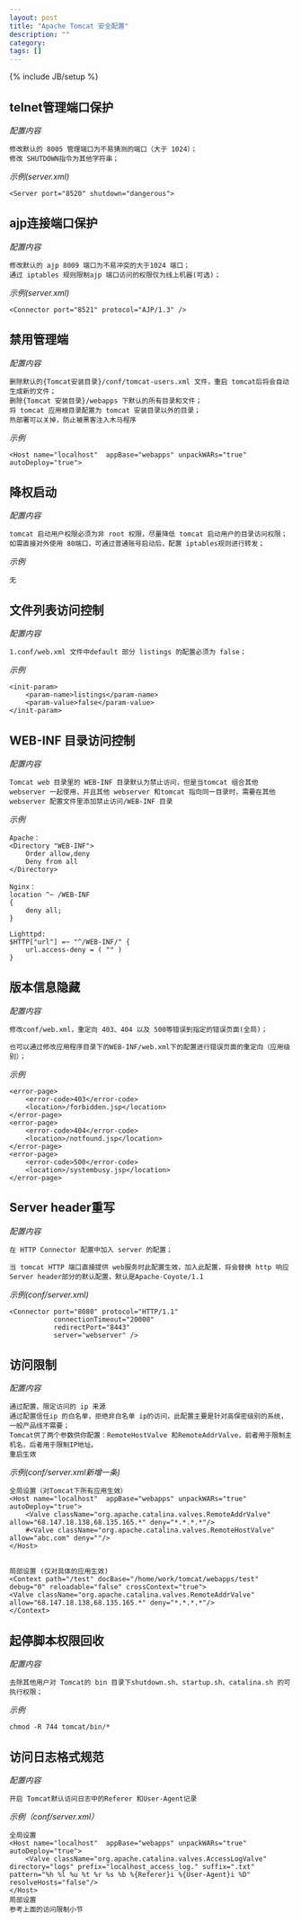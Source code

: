```yaml
---
layout: post
title: "Apache Tomcat 安全配置"
description: ""
category: 
tags: []
---
```

{% include JB/setup %}

## telnet管理端口保护

*配置内容*

	修改默认的 8005 管理端口为不易猜测的端口（大于 1024）；
	修改 SHUTDOWN指令为其他字符串；

*示例(server.xml)*

	<Server port="8520" shutdown="dangerous">
	

## ajp连接端口保护

*配置内容*

	修改默认的 ajp 8009 端口为不易冲突的大于1024 端口；
	通过 iptables 规则限制ajp 端口访问的权限仅为线上机器(可选)；
	
*示例(server.xml)*

	<Connector port="8521" protocol="AJP/1.3" />
    
## 禁用管理端

*配置内容*
	
	删除默认的{Tomcat安装目录}/conf/tomcat-users.xml 文件，重启 tomcat后将会自动生成新的文件；
	删除{Tomcat 安装目录}/webapps 下默认的所有目录和文件；
	将 tomcat 应用根目录配置为 tomcat 安装目录以外的目录；
	热部署可以关掉，防止被黑客注入木马程序
	
*示例*

    <Host name="localhost"  appBase="webapps" unpackWARs="true" autoDeploy="true">
    
## 降权启动

*配置内容*

	tomcat 启动用户权限必须为非 root 权限，尽量降低 tomcat 启动用户的目录访问权限；
	如需直接对外使用 80端口，可通过普通账号启动后，配置 iptables规则进行转发；
	
*示例*
    
    无
   
## 文件列表访问控制

*配置内容*

	1.conf/web.xml 文件中default 部分 listings 的配置必须为 false；
	
*示例*

	<init-param> 
		<param-name>listings</param-name> 
		<param-value>false</param-value> 
	</init-param>
	
## WEB-INF 目录访问控制

*配置内容*

	Tomcat web 目录里的 WEB-INF 目录默认为禁止访问，但是当tomcat 组合其他webserver 一起使用，并且其他 webserver 和tomcat 指向同一目录时，需要在其他webserver 配置文件里添加禁止访问/WEB-INF 目录
	
*示例*

	Apache：
	<Directory "WEB-INF">
		Order allow,deny
		Deny from all
	</Directory>
	
	Nginx：
	location ^~ /WEB-INF
	{
 		deny all;
	}
	
	Lighttpd:
	$HTTP["url"] =~ "^/WEB-INF/" {
 		url.access-deny = ( "" )
	}

## 版本信息隐藏

*配置内容*

	修改conf/web.xml，重定向 403、404 以及 500等错误到指定的错误页面(全局)；
	
	也可以通过修改应用程序目录下的WEB-INF/web.xml下的配置进行错误页面的重定向（应用级别）；

*示例*

	<error-page>
		<error-code>403</error-code>
		<location>/forbidden.jsp</location>
	</error-page>
	<error-page>
		<error-code>404</error-code>
		<location>/notfound.jsp</location>
	</error-page>
	<error-page>
		<error-code>500</error-code>
		<location>/systembusy.jsp</location>
	</error-page>
	
## Server header重写

*配置内容*

	在 HTTP Connector 配置中加入 server 的配置；
	
	当 tomcat HTTP 端口直接提供 web服务时此配置生效，加入此配置，将会替换 http 响应Server header部分的默认配置，默认是Apache-Coyote/1.1
	
*示例(conf/server.xml)*
	
	<Connector port="8080" protocol="HTTP/1.1"
               connectionTimeout="20000"
               redirectPort="8443"
               server="webserver" />
               
## 访问限制

*配置内容*

	通过配置，限定访问的 ip 来源
	通过配置信任ip 的白名单，拒绝非白名单 ip的访问，此配置主要是针对高保密级别的系统，一般产品线不需要；
	Tomcat供了两个参数供你配置：RemoteHostValve 和RemoteAddrValve，前者用于限制主机名，后者用于限制IP地址。
	重启生效
	
*示例(conf/server.xml新增一条)*

    全局设置（对Tomcat下所有应用生效）
    <Host name="localhost"  appBase="webapps" unpackWARs="true" autoDeploy="true">
    	<Valve className="org.apache.catalina.valves.RemoteAddrValve" allow="68.147.18.138,68.135.165.*" deny="*.*.*.*"/>
    	#<Valve className="org.apache.catalina.valves.RemoteHostValve" allow="abc.com" deny=""/>
    </Host>
     
    
    局部设置 (仅对具体的应用生效)
	<Context path="/test" docBase="/home/work/tomcat/webapps/test" debug="0" reloadable="false" crossContext="true">
	<Valve className="org.apache.catalina.valves.RemoteAddrValve" allow="68.147.18.138,68.135.165.*" deny="*.*.*.*"/>
	</Context>
	
## 起停脚本权限回收

*配置内容*

	去除其他用户对 Tomcat的 bin 目录下shutdown.sh、startup.sh、catalina.sh 的可执行权限；
	
*示例*

	chmod -R 744 tomcat/bin/* 
	
## 访问日志格式规范

*配置内容*

	开启 Tomcat默认访问日志中的Referer 和User-Agent记录

*示例（conf/server.xml）*

	全局设置
	<Host name="localhost"  appBase="webapps" unpackWARs="true" autoDeploy="true">
		<Valve className="org.apache.catalina.valves.AccessLogValve" directory="logs" prefix="localhost_access_log." suffix=".txt" pattern="%h %l %u %t %r %s %b %{Referer}i %{User-Agent}i %D" resolveHosts="false"/>
	</Host>
	局部设置
	参考上面的访问限制小节